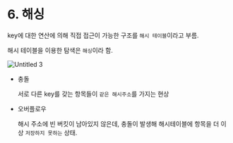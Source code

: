 # 6. 해싱



key에 대한 연산에 의해 직접 접근이 가능한 구조를 `해시 테이블`이라고 부름.

해시 테이블을 이용한 탐색은 `해싱`이라 함.

![Untitled 3](https://user-images.githubusercontent.com/80656733/151806289-a817159a-247e-4917-8bef-37a6cb751ad0.png)

- 충돌
    
    서로 다른 key를 갖는 항목들이 `같은 해시주소`를 가지는 현상
    

- 오버플로우
    
    해시 주소에 빈 버킷이 남아있지 않은데, 충돌이 발생해 해시테이블에 항목을 더 이상 `저장하지 못하는` 상태.